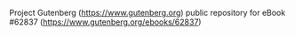 Project Gutenberg (https://www.gutenberg.org) public repository for eBook #62837 (https://www.gutenberg.org/ebooks/62837)
